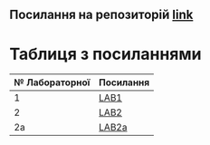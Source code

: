 ## Посилання на репозиторій [link](https://github.com/BogdanIsLaugh/Dev_lab.git)
# Таблиця з посиланнями
|№ Лабораторної|Посилання|
|---|---|
|1|[LAB1](https://github.com/BogdanIsLaugh/Dev_lab/tree/main/Lab1)|
|2|[LAB2](https://github.com/BogdanIsLaugh/Dev_lab/tree/main/Lab2)|
|2a|[LAB2a](https://github.com/BogdanIsLaugh/Dev_lab/tree/main/Lab2a)|
